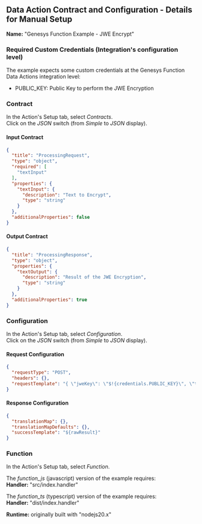 ## Data Action Contract and Configuration - Details for Manual Setup

**Name:** "Genesys Function Example - JWE Encrypt"

### Required Custom Credentials (Integration's configuration level)

The example expects some custom credentials at the Genesys Function Data Actions integration level:
* PUBLIC_KEY: Public Key to perform the JWE Encryption

### Contract

In the Action's Setup tab, select *Contracts*.  
Click on the *JSON* switch (from *Simple* to *JSON* display).

#### Input Contract

```json
{
  "title": "ProcessingRequest",
  "type": "object",
  "required": [
    "textInput"
  ],
  "properties": {
    "textInput": {
      "description": "Text to Encrypt",
      "type": "string"
    }
  },
  "additionalProperties": false
}
```

#### Output Contract

```json
{
  "title": "ProcessingResponse",
  "type": "object",
  "properties": {
    "textOutput": {
      "description": "Result of the JWE Encryption",
      "type": "string"
    }
  },
  "additionalProperties": true
}
```

### Configuration

In the Action's Setup tab, select *Configuration*.  
Click on the *JSON* switch (from *Simple* to *JSON* display).

#### Request Configuration

```json
{
  "requestType": "POST",
  "headers": {},
  "requestTemplate": "{ \"jweKey\": \"$!{credentials.PUBLIC_KEY}\", \"textInput\": \"$!{input.textInput}\" }"
}
```

#### Response Configuration

```json
{
  "translationMap": {},
  "translationMapDefaults": {},
  "successTemplate": "${rawResult}"
}
```

### Function

In the Action's Setup tab, select *Function*.

The *function_js* (javascript) version of the example requires:  
**Handler:** "src/index.handler"

The *function_ts* (typescript) version of the example requires:  
**Handler:** "dist/index.handler"

**Runtime:** originally built with "nodejs20.x"
